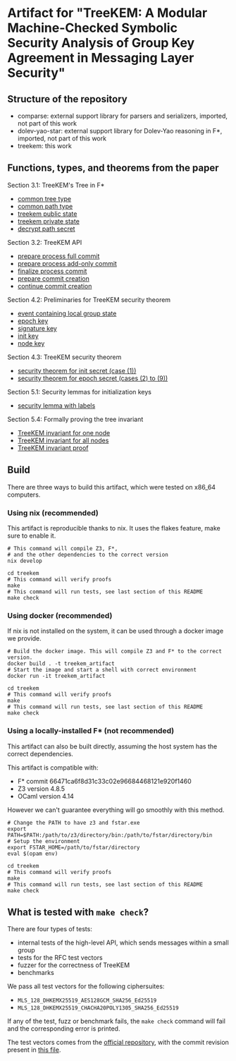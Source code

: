 # Artifact for "TreeKEM: A Modular Machine-Checked Symbolic Security Analysis of Group Key Agreement in Messaging Layer Security"

## Structure of the repository

- comparse: external support library for parsers and serializers, imported, not part of this work
- dolev-yao-star: external support library for Dolev-Yao reasoning in F*, imported, not part of this work
- treekem: this work

## Functions, types, and theorems from the paper

Section 3.1: TreeKEM's Tree in F*

- [common tree type](treekem/fstar/common/code/MLS.Tree.fst#L49)
- [common path type](treekem/fstar/common/code/MLS.Tree.fst#L72)
- [treekem public state](treekem/fstar/treekem/code/MLS.TreeKEM.Types.fst#L20)
- [treekem private state](treekem/fstar/treekem/code/MLS.TreeKEM.Types.fst#L23)
- [decrypt path secret](treekem/fstar/treekem/code/MLS.TreeKEM.Operations.fst#L245)

Section 3.2: TreeKEM API

- [prepare process full commit](treekem/fstar/treekem/code/MLS.TreeKEM.API.fst#L102)
- [prepare process add-only commit](treekem/fstar/treekem/code/MLS.TreeKEM.API.fst#L113)
- [finalize process commit](treekem/fstar/treekem/code/MLS.TreeKEM.API.fst#L123)
- [prepare commit creation](treekem/fstar/treekem/code/MLS.TreeKEM.API.fst#L146)
- [continue commit creation](treekem/fstar/treekem/code/MLS.TreeKEM.API.fst#L172)

Section 4.2: Preliminaries for TreeKEM security theorem

- [event containing local group state](treekem/fstar/treekem/symbolic/MLS.TreeKEM.Symbolic.EpochEvent.fst#L68)
- [epoch key](treekem/fstar/treekem/symbolic/MLS.TreeKEM.Symbolic.State.EpochSecrets.fst#L99)
- [signature key](treekem/fstar/treesync/symbolic/MLS.TreeSync.Symbolic.State.SignatureKey.fst#L33)
- [init key](treekem/fstar/bootstrap/symbolic/MLS.Bootstrap.Symbolic.State.InitKey.fst#L33)
- [node key](treekem/fstar/treekem/symbolic/MLS.TreeKEM.Symbolic.State.NodeKey.fst#L63)

Section 4.3: TreeKEM security theorem

- [security theorem for init secret (case (1))](treekem/fstar/treekem/symbolic/MLS.TreeKEM.Symbolic.SecurityTheorem.fst#L287)
- [security theorem for epoch secret (cases (2) to (9))](treekem/fstar/treekem/symbolic/MLS.TreeKEM.Symbolic.SecurityTheorem.fst#L317)

Section 5.1: Security lemmas for initialization keys

- [security lemma with labels](treekem/fstar/bootstrap/symbolic/MLS.Bootstrap.Symbolic.KeyPackage.fst#L141)

Section 5.4: Formally proving the tree invariant

- [TreeKEM invariant for one node](treekem/fstar/treekem/symbolic/MLS.TreeKEM.Symbolic.Tree.Labels.fst#L305)
- [TreeKEM invariant for all nodes](treekem/fstar/treekem/symbolic/MLS.TreeKEM.Symbolic.Tree.Labels.fst#L322)
- [TreeKEM invariant proof](treekem/fstar/treekem/symbolic/MLS.TreeKEM.Symbolic.Tree.Labels.fst#L804)

## Build

There are three ways to build this artifact, which were tested on x86_64 computers.

### Using nix (recommended)

This artifact is reproducible thanks to nix.
It uses the flakes feature, make sure to enable it.

    # This command will compile Z3, F*,
    # and the other dependencies to the correct version
    nix develop

    cd treekem
    # This command will verify proofs
    make
    # This command will run tests, see last section of this README
    make check

### Using docker (recommended)

If nix is not installed on the system, it can be used through a docker image we provide.

    # Build the docker image. This will compile Z3 and F* to the correct version.
    docker build . -t treekem_artifact
    # Start the image and start a shell with correct environment
    docker run -it treekem_artifact

    cd treekem
    # This command will verify proofs
    make
    # This command will run tests, see last section of this README
    make check

### Using a locally-installed F* (not recommended)

This artifact can also be built directly, assuming the host system has the correct dependencies.

This artifact is compatible with:
- F* commit 66471ca6f8d31c33c02e96684468121e920f1460
- Z3 version 4.8.5
- OCaml version 4.14

However we can't guarantee everything will go smoothly with this method.

    # Change the PATH to have z3 and fstar.exe
    export PATH=$PATH:/path/to/z3/directory/bin:/path/to/fstar/directory/bin
    # Setup the environment
    export FSTAR_HOME=/path/to/fstar/directory
    eval $(opam env)

    cd treekem
    # This command will verify proofs
    make
    # This command will run tests, see last section of this README
    make check

## What is tested with `make check`?

There are four types of tests:
- internal tests of the high-level API, which sends messages within a small group
- tests for the RFC test vectors
- fuzzer for the correctness of TreeKEM
- benchmarks

We pass all test vectors for the following ciphersuites:
- `MLS_128_DHKEMX25519_AES128GCM_SHA256_Ed25519`
- `MLS_128_DHKEMX25519_CHACHA20POLY1305_SHA256_Ed25519`

If any of the test, fuzz or benchmark fails, the `make check` command will fail and the corresponding error is printed.

The test vectors comes from the [official repository](https://github.com/mlswg/mls-implementations), with the commit revision present in [this file](treekem/test_vectors/git_commit).

